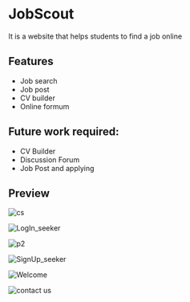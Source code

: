 # JobScout
It is a website that helps students to find a job online

## Features
- Job search
- Job post
- CV builder
- Online formum

## Future work required:
- CV Builder
- Discussion Forum
- Job Post and applying


## Preview


![cs](https://user-images.githubusercontent.com/47079969/114817986-99935b00-9dd8-11eb-83f9-2f6de5added3.png) 




![LogIn_seeker](https://user-images.githubusercontent.com/47079969/114817991-9ac48800-9dd8-11eb-8db4-27399d4ab6e1.JPG)




![p2](https://user-images.githubusercontent.com/47079969/114817994-9b5d1e80-9dd8-11eb-942d-ce7e08d79b44.png)




![SignUp_seeker](https://user-images.githubusercontent.com/47079969/114817996-9bf5b500-9dd8-11eb-911b-b0cf330f5239.JPG)




![Welcome](https://user-images.githubusercontent.com/47079969/114817997-9bf5b500-9dd8-11eb-85de-c860f815cb80.png)




![contact us](https://user-images.githubusercontent.com/47079969/114817999-9c8e4b80-9dd8-11eb-847d-6dc93fd7f053.png)


